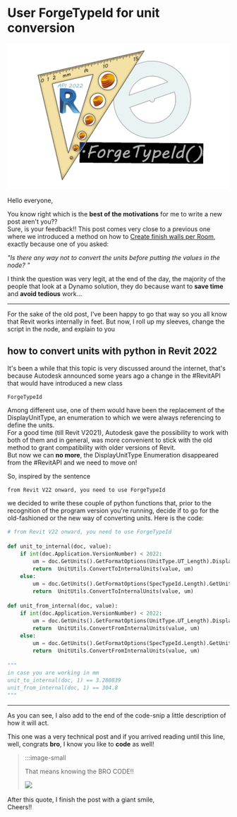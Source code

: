 <!-- {
"createdAt": "Feb 9, 2022",
"title": "User ForgeTypeId for unit conversion",
"tags": ["Revit API", "Python"],
"votes": 2,
"views": 1051,
"published": true
} -->

# User ForgeTypeId for unit conversion

![](./media/forgetypeid-thumbnail.gif)

Hello everyone,

You know right which is the **best of the motivations** for me to write a new post aren't you?? <br />
Sure, is your feedback!! This post comes very close to a previous one where we introduced a method on how to [Create finish walls per Room](https://www.macro4bim.com/post/create-finish-walls-per-room), exactly because one of you asked:

_"Is there any way not to convert the units before putting the values in the node? "_

I think the question was very legit, at the end of the day, the majority of the people that look at a Dynamo solution, they do because want to **save time** and **avoid tedious** work...

---

For the sake of the old post, I've been happy to go that way so you all know that Revit works internally in feet. But now, I roll up my sleeves, change the script in the node, and explain to you

## how to convert units with python in Revit 2022

It's been a while that this topic is very discussed around the internet, that's because Autodesk announced some years ago a change in the #RevitAPI that would have introduced a new class

    ForgeTypeId

Among different use, one of them would have been the replacement of the DisplayUnitType, an enumeration to which we were always referencing to define the units.<br />
For a good time (till Revit V2021), Autodesk gave the possibility to work with both of them and in general, was more convenient to stick with the old method to grant compatibility with older versions of Revit.<br />
But now we can **no more**, the DisplayUnitType Enumeration disappeared from the #RevitAPI and we need to move on!

So, inspired by the sentence

    from Revit V22 onward, you need to use ForgeTypeId

we decided to write these couple of python functions that, prior to the recognition of the program version you're running, decide if to go for the old-fashioned or the new way of converting units. Here is the code:

```python
# from Revit V22 onward, you need to use ForgeTypeId

def unit_to_internal(doc, value):
	if int(doc.Application.VersionNumber) < 2022:
		um = doc.GetUnits().GetFormatOptions(UnitType.UT_Length).DisplayUnits
		return	UnitUtils.ConvertToInternalUnits(value, um)
	else:
		um = doc.GetUnits().GetFormatOptions(SpecTypeId.Length).GetUnitTypeId()
		return	UnitUtils.ConvertToInternalUnits(value, um)

def unit_from_internal(doc, value):
	if int(doc.Application.VersionNumber) < 2022:
		um = doc.GetUnits().GetFormatOptions(UnitType.UT_Length).DisplayUnits
		return	UnitUtils.ConvertFromInternalUnits(value, um)
	else:
		um = doc.GetUnits().GetFormatOptions(SpecTypeId.Length).GetUnitTypeId()
		return	UnitUtils.ConvertFromInternalUnits(value, um)

"""
in case you are working in mm
unit_to_internal(doc, 1) == 3.280839
unit_from_internal(doc, 1) == 304.8
"""
```

---

As you can see, I also add to the end of the code-snip a little description of how it will act.

This one was a very technical post and if you arrived reading until this line, well, congrats **bro**, I know you like to **code** as well!

> :::image-small
>
> That means knowing the BRO CODE!!
>
> ![](https://media0.giphy.com/media/U0nW0QagDmTwA/giphy.gif)

After this quote, I finish the post with a giant smile,<br />
Cheers!!
